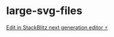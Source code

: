 # large-svg-files

[Edit in StackBlitz next generation editor ⚡️](https://stackblitz.com/~/github.com/gadgetfather/large-svg-files)